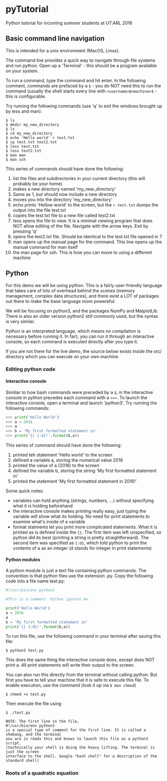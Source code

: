 # pyTutorial
Python tutorial for incoming summer students at UT:ARL 2016

## Basic command line navigation
This is intended for a unix environment (MacOS, Linux).

The command line provides a quick way to navigate through file systems
and run python. 
Open up a 'Terminal' - this should be a program available on your system.

To run a command, type the command and hit enter.
In the following comment, commands are prefaced by a `$` - you do NOT need this to run the
command (usually the shell starts every line with `<username>@<machine>$` - this is
configurable.

Try running the following commands (use 'q' to exit the windows brought up by less and man):
```Shell
$ ls
$ mkdir my_new_directory
$ ls
$ cd my_new_directory
$ echo 'Hello world' > test.txt
$ cp test.txt test2.txt
$ less test.txt
$ less test2.txt
$ man man
$ man ssh
```
This series of commands should have done the following:

1. list the files and subdirectories in your current directory (this will probably be your home)
2. makes a new directory named 'my_new_directory'
3. Same as 1, but should now include a new directory
4. moves you into the directory 'my_new_directory'
5. echo prints 'Hellow world' to the screen, but the `> test.txt` dumps the output into the file test.txt
6. copies the test.txt file to a new file called test2.txt
7. less opens the file to view. It is a minimal viewing program that does NOT allow editing of the file.
   Navigate with the arrow keys. Exit by pressing 'q'
8. opens the test2.txt file. Should be identical to the test.txt file opened in 7
9. man opens up the manual page for the command. This line opens up the manual command for man itself
10. the man page for ssh. This is how you can move to using a different machine

## Python
For this demo we will be using python.
This is a fairly user-friendly language that takes care of lots of
overhead behind the scenes (memory management, complex data structures),
and there exist a LOT of packages out there to make the base language more powereful.

We will be focusing on python3, and the packages NumPy and MatplotLib.
There is also an older version python2 still commonly used, but the syntax
is very similar.

Python is an interpreted language, which means no compilation is necessary before
running it. In fact, you can run it through an interactive console, so each command
is executed directly after you type it.

If you are not there for the live demo, the source below exists
inside the src/ directory which you can execute on your own machine.

### Editing python code
#### Interactive console
Similiar to how bash commands were preceded by a `$`, in the interactive console
in python precedes each command with a `>>>`.
To launch the interactive console, open a terminal and launch 'python3'.
Try running the following commands:
```Python
>>> print('Hello World')
>>> a = 2016
>>> a
>>> b = 'My first formatted statement in'
>>> print('{} {:d}!'.format(b,a))
```
This series of command should have done the following:

1. printed teh statement 'Hello world' to the screen
2. defined a variable a, storing the numerical value 2016
3. printed the value of a (2016) to the screen
4. defined the variable b, storing the string 'My first formatted statement in'
5. printed the statement 'My first formatted statement in 2016!'

Some quick notes:

* variables can hold anything (strings, numbers, ...) without specifying 
  what it is holding beforehand
* the interactive console makes printing really easy, just typing the variable
  will show what its holding. No need for print statements to examine what's inside
  of a variable
* format statments let you print more complicated statements. What it is printed
  as is defined inside the `{}`. The first item was left unspecified, so python
  did its best (printing a string is pretty straightforward). The second item was
  specified as `{:d}`, which told python to print the contents of a as an integer
  (d stands for integer in print statements)

#### Python modules
A python module is just a text file containing python commands.
The convention is that python files use the extension .py.
Copy the following code into a file name test.py:
```Python
#!/usr/bin/env python3

#This is a comment. Python ignores me.

print('Hello World')
a = 2016
a
b = 'My first formatted statement in'
print('{} {:d}!'.format(b,a))
```
To run this file, use the following command in your terminal after saving this file:
```Shell
$ python3 test.py
```
This does the same thing the interactive console does, except does NOT print a.
All print statements will write their output to the screen.

You can also run this directly from the terminal without calling python.
But first you have to tell your machine that it is safe to execute this file.
To enable execution, use the command (look it up via `$ man chmod`)
```Shell
$ chmod +x test.py
```
Then execute the file using
```Shell
$ ./test.py
```

```
NOTE: The first line in the file,
#!/usr/bin/env python3
is a special type of comment for the first line. It is called a shebang, and the terminal 
you are in reads this and knows to launch this file as a python3 script.
(technically your shell is doing the heavy lifting. The terminal is just the screen
interface to the shell. Google "bash shell" for a description of the standard shell) 
```

### Roots of a quadratic equation

